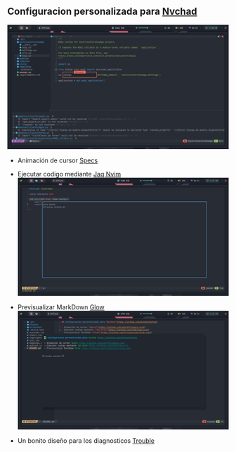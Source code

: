 ## Configuracion personalizada para [Nvchad](https://github.com/NvChad/NvChad)
![Custom](screenshot/nvim.png)

- Animación de cursor [Specs](https://github.com/edluffy/specs.nvim)

- Ejecutar codigo mediante [Jaq Nvim](https://github.com/is0n/jaq-nvim)
![Jaq Nvim](screenshot/jaq-nvim.png)


- Previsualizar MarkDown [Glow](https://github.com/ellisonleao/glow.nvim)
![Glow](screenshot/glow.png)


- Un bonito diseño para los diagnosticos [Trouble](https://github.com/folke/trouble.nvim)
